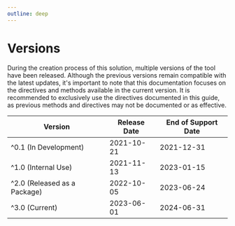 ```yaml
---
outline: deep
---
```


# Versions

During the creation process of this solution, multiple versions of the tool have been released. Although the previous versions remain compatible with the latest updates, it's important to note that this documentation focuses on the directives and methods available in the current version. It is recommended to exclusively use the directives documented in this guide, as previous methods and directives may not be documented or as effective.

| Version                      | Release Date | End of Support Date |
|------------------------------|--------------|---------------------|
| ^0.1 (In Development)        | 2021-10-21   | 2021-12-31          |
| ^1.0 (Internal Use)          | 2021-11-13   | 2023-01-15          |
| ^2.0 (Released as a Package) | 2022-10-05   | 2023-06-24          |
| ^3.0 (Current)               | 2023-06-01   | 2024-06-31          |

